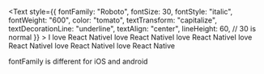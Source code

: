 <Text
style={{
          fontFamily: "Roboto",
          fontSize: 30,
          fontStyle: "italic",
          fontWeight: "600",
          color: "tomato",
          textTransform: "capitalize",
          textDecorationLine: "underline",
          textAlign: "center",
          lineHeight: 60, // 30 is normal
        }} >
I love React NativeI love React NativeI love React NativeI love React
NativeI love React NativeI love React Native
</Text>

fontFamily is different for iOS and android
